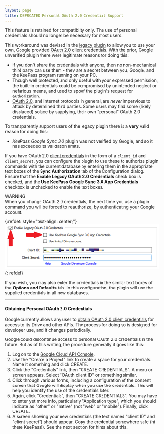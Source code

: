 ```yaml
---
layout: page
title: DEPRCATED Personal OAuth 2.0 Credential Support
---
```


<div class="alert alert-secondary" role="alert">
This feature is retained for compatiblity only.
The use of personal credentials should no longer be necessary for most
users.
</div>

This workaround was devised in the
[legacy plugin](https://sourceforge.net/projects/kp-googlesync)
to allow you to use your own, Google provided
[OAuth 2.0](https://oauth.net/2/) client
credentials.  With the prior, Google unverified plugin there were
legitimate reasons for doing this:

* If you don't share the credentials with anyone, then no non-mechanical
third party can use them - they are a secret between you, Google, and the
KeePass program running on your PC.
* Though well protected, and only useful with your expressed permission,
the built-in credentials could be compromised by unintended neglect or
nefarious means, and used to spoof the plugin's request for authorization.
* [OAuth 2.0](https://oauth.net/2/), and Internet protocols in general,
are *never* impervious to attack by determined third parties.  Some users
may find some (likely displaced) solace by supplying, their own
"personal" OAuth 2.0 credentials.

To transparently support users of the legacy plugin there is a **very**
valid reason for doing this:

* *KeePass Google Sync 3.0* plugin was not verified by Google, and so
it has exceeded its validation limits.

If you have OAuth 2.0 [client credentials](https://www.oauth.com/oauth2-servers/access-tokens/client-credentials/)
in the form of a `client_id` and `client_secret`, you can configure the
plugin to use these to authorize plugin commands with the current database
by entering them in the appropriate text boxes of the **Sync Authorization**
tab of the Configuration dialog.  Ensure that the **Enable Legacy OAuth
2.0 Credentials** check box is checked, and the **Use KeePass Google Sync
3.0 App Credentials** checkbox is unchecked to enable the text boxes.

<div class="alert alert-warning text-dark" role="alert">
    <div>WARNING</div>
    When you change OAuth 2.0 credentials, the next time you use a
    plugin command you will be forced to reauthorize, by authenticating
    your Google account.
</div>

{:refdef: style="text-align: center;"}
![Entering personal OAuth 2.0 credentials](../assets/img/oauth-config.png)
{: refdef}

If you wish, you may also enter the credentials in the similar text boxes
of the **Options and Defaults** tab.  In this configuration, the plugin will
use the supplied credentials in all new databases.

---
#### Obtaining Personal OAuth 2.0 Credentials
Google currently allows any user to [obtain OAuth 2.0 client credentials](https://developers.google.com/identity/protocols/oauth2)
for access to its Drive and other APIs.  The process for doing so is designed
for developer use, and it changes periodically.  

Google could discontinue access to personal OAuth 2.0 credentials in the future.
But as of this writing, the procedure generally it goes like this:

1. Log on to the [Google Cloud API Console](https://console.developers.google.com/).
2. Use the "Create a Project" link to create a space for your credentials.  
Name it something and click CREATE.
3. Click the "Credentials" link, then "CREATE CREDENTIALS".  A menu or 
screen appears.  Select "OAuth client ID" or something similar.
4. Click through various forms, including a configuration of the consent screen
that Google will display when you use the credentials.  This will help you
identify the use of the credentials later. 
5. Again, click "Credentials", then "CREATE CREDENTIALS". You may have to
enter yet more info, particularly "Application type", which you should indicate
as "other" or "native" (not "web" or "mobile").  Finally, click CREATE.
6. A screen showing your new credentials (the text named "client ID" and "client
secret") should appear.  Copy the credential somewhere safe (hi there KeePass!).
See the next section for hints about this.

